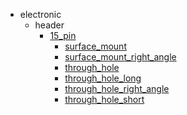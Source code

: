 * electronic
  * header
    * [15_pin](electronic/header/15_pin)
      * [surface_mount](electronic/header/15_pin/surface_mount)
      * [surface_mount_right_angle](electronic/header/15_pin/surface_mount/surface_mount_right_angle)
      * [through_hole](electronic/header/15_pin/surface_mount/surface_mount_right_angle/through_hole)
      * [through_hole_long](electronic/header/15_pin/surface_mount/surface_mount_right_angle/through_hole/through_hole_long)
      * [through_hole_right_angle](electronic/header/15_pin/surface_mount/surface_mount_right_angle/through_hole/through_hole_long/through_hole_right_angle)
      * [through_hole_short](electronic/header/15_pin/surface_mount/surface_mount_right_angle/through_hole/through_hole_long/through_hole_right_angle/through_hole_short)
